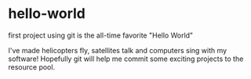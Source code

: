 # hello-world
first project using git is the all-time favorite "Hello World"

I've made helicopters fly, satellites talk and computers sing with my software!
Hopefully git will help me commit some exciting projects to the resource pool.
